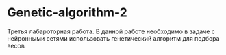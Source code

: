 # Genetic-algorithm-2
Третья лабароторная работа. В данной работе необходимо в задаче с нейронными сетями использовать генетический алгоритм для подбора весов
